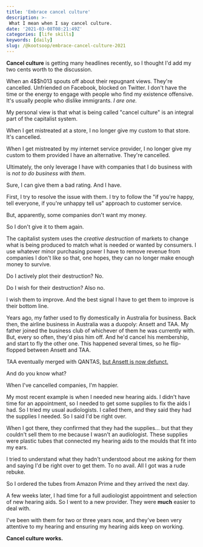 ```yaml
---
title: 'Embrace cancel culture'
description: >-
 What I mean when I say cancel culture.
date: '2021-03-08T08:21:49Z'
categories: [life skills]
keywords: [daily]
slug: /@kootsoop/embrace-cancel-culture-2021
---
```


**Cancel culture** is getting many headlines recently, so I thought I'd add my two cents worth to the discussion.

When an 4$$h013 spouts off about their repugnant views. They're cancelled. Unfriended on Facebook, blocked on Twitter.  I don't have the time or the energy to engage with people who find my existence offensive.  It's usually people who dislike immigrants. *I are one.*

My personal view is that what is being called "cancel culture" is an integral part of the capitalist system.  

When I get mistreated at a store, I no longer give my custom to that store. It's cancelled.

When I get mistreated by my internet service provider, I no longer give my custom to them provided I have an alternative. They're cancelled.

Ultimately, the only leverage I have with companies that I do business with is *not to do business with them*.

Sure, I can give them a bad rating.  And I have.

First, I try to resolve the issue with them. I try to follow the "if you're happy, tell everyone, if you're unhappy tell us" approach to customer service.

But, apparently, some companies don't want my money.

So I don't give it to them again.

The capitalist system uses the *creative destruction* of markets to change what is being produced to match what is needed or wanted by consumers.  I use whatever minor purchasing power I have to remove revenue from companies I don't like so that, one hopes, they can no longer make enough money to survive.

Do I actively plot their destruction?  No.

Do I wish for their destruction? Also no.

I wish them to improve. And the best signal I have to get them to improve is their bottom line.

Years ago, my father used to fly domestically in Australia for business.  Back then, the airline business in Australia was a duopoly:  Ansett and TAA. My father joined the business club of whichever of them he was currently with.   But, every so often, they'd piss him off.  And he'd cancel his membership, and start to fly the other one.  This happened several times, so he flip-flopped between Ansett and TAA.

TAA eventually merged with QANTAS, [but Ansett is now defunct.](https://en.wikipedia.org/wiki/Ansett_Australia)

And do you know what?

When I've cancelled companies, I'm happier.

My most recent example is when I needed new hearing aids.  I didn't have time for an appointment, so I needed to get some supplies to fix the aids I had.  So I tried my usual audiologists. I called them, and they said they had the supplies I needed. So I said I'd be right over.

When I got there, they confirmed that they had the supplies... but that they couldn't sell them to me because I wasn't an audiologist.  These supplies were plastic tubes that connected my hearing aids to the moulds that fit into my ears.  

I tried to understand what they hadn't understood about me asking for them and saying I'd be right over to get them.  To no avail. All I got was a rude rebuke.

So I ordered the tubes from Amazon Prime and they arrived the next day.

A few weeks later, I had time for a full audiologist appointment and selection of new hearing aids.  So I went to a new provider.  They were **much** easier to deal with.  

I've been with them for two or three years now, and they've been very attentive to my hearing and ensuring my hearing aids keep on working.

**Cancel culture works.**

